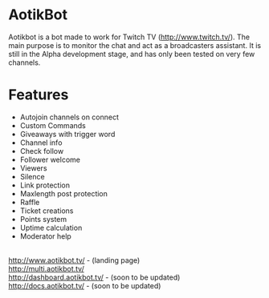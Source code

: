 # AotikBot

Aotikbot is a bot made to work for Twitch TV (http://www.twitch.tv/). The main purpose is to monitor the chat and act as a broadcasters assistant.
It is still in the Alpha development stage, and has only been tested on very few channels.

# Features
- Autojoin channels on connect
- Custom Commands
- Giveaways with trigger word
- Channel info
- Check follow
- Follower welcome
- Viewers
- Silence
- Link protection
- Maxlength post protection
- Raffle
- Ticket creations
- Points system
- Uptime calculation
- Moderator help

<br> http://www.aotikbot.tv/ - (landing page)
<br> http://multi.aotikbot.tv/
<br> http://dashboard.aotikbot.tv/ - (soon to be updated)
<br> http://docs.aotikbot.tv/ - (soon to be updated)
